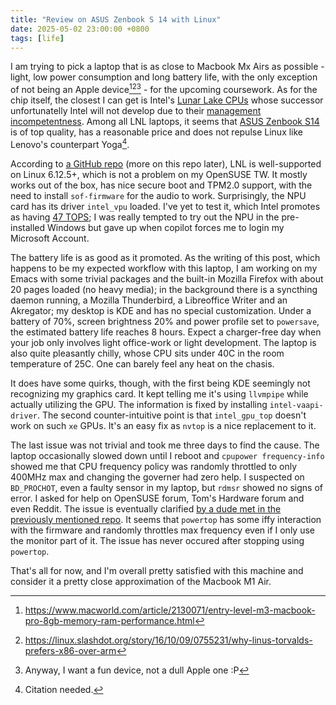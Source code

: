 ```yaml
---
title: "Review on ASUS Zenbook S 14 with Linux"
date: 2025-05-02 23:00:00 +0800
tags: [life]
---
```


I am trying to pick a laptop that is as close to Macbook Mx Airs as possible - light, low power consumption and long battery life, with the only exception of not being an Apple device[^1][^2][^3] - for the upcoming coursework. As for the chip itself, the closest I can get is Intel's [Lunar Lake CPUs](https://www.pcworld.com/article/2463714/tested-intels-lunar-lake-wants-you-to-forget-snapdragon-ever-existed.html) whose successor unfortunatelly Intel will not develop due to their [management incompetentness](https://medium.com/@mingchikuo/inside-intels-lunar-lake-a-promise-that-became-a-problem-e91d872cee62). Among all LNL laptops, it seems that [ASUS Zenbook S14](https://www.notebookcheck.net/Asus-Zenbook-S-14-UX5406-laptop-review-Excellent-everyday-laptop-with-Intel-Lunar-Lake.892978.0.html) is of top quality, has a reasonable price and does not repulse Linux like Lenovo's counterpart Yoga[^4].

According to [a GitHub repo](https://github.com/dantmnf/zenbook-s14-linux) (more on this repo later), LNL is well-supported on Linux 6.12.5+, which is not a problem on my OpenSUSE TW. It mostly works out of the box, has nice secure boot and TPM2.0 support, with the need to install `sof-firmware` for the audio to work. Surprisingly, the NPU card has its driver `intel_vpu` loaded. I've yet to test it, which Intel promotes as having [47 TOPS](https://www.intel.com/content/www/us/en/products/sku/240957/intel-core-ultra-7-processor-258v-12m-cache-up-to-4-80-ghz/specifications.html); I was really tempted to try out the NPU in the pre-installed Windows but gave up when copilot forces me to login my Microsoft Account.

The battery life is as good as it promoted. As the writing of this post, which happens to be my expected workflow with this laptop, I am working on my Emacs with some trivial packages and the built-in Mozilla Firefox with about 20 pages loaded (no heavy media); in the background there is a syncthing daemon running, a Mozilla Thunderbird, a Libreoffice Writer and an Akregator; my desktop is KDE and has no special customization. Under a battery of 70%, screen brightness 20% and power profile set to `powersave`, the estimated battery life reaches 8 hours. Expect a charger-free day when your job only involves light office-work or light development. The laptop is also quite pleasantly chilly, whose CPU sits under 40C in the room temperature of 25C. One can barely feel any heat on the chasis.

It does have some quirks, though, with the first being KDE seemingly not recognizing my graphics card. It kept telling me it's using `llvmpipe` while actually utilizing the GPU. The information is fixed by installing `intel-vaapi-driver`. The second counter-intuitive point is that `intel_gpu_top` doesn't work on such `xe` GPUs. It's an easy fix as `nvtop` is a nice replacement to it.

The last issue was not trivial and took me three days to find the cause. The laptop occasionally slowed down until I reboot and `cpupower frequency-info` showed me that CPU frequency policy was randomly throttled to only 400MHz max and changing the governer had zero help. I suspected on `BD_PROCHOT`, even a faulty sensor in my laptop, but `rdmsr` showed no signs of error. I asked for help on OpenSUSE forum, Tom's Hardware forum and even Reddit. The issue is eventually clarified [by a dude met in the previously mentioned repo](https://github.com/dantmnf/zenbook-s14-linux/issues/11#issuecomment-2846600130). It seems that `powertop` has some iffy interaction with the firmware and randomly throttles max frequency even if I only use the monitor part of it. The issue has never occured after stopping using `powertop`.

That's all for now, and I'm overall pretty satisfied with this machine and consider it a pretty close approximation of the Macbook M1 Air.

[^1]: https://www.macworld.com/article/2130071/entry-level-m3-macbook-pro-8gb-memory-ram-performance.html
[^2]: https://linux.slashdot.org/story/16/10/09/0755231/why-linus-torvalds-prefers-x86-over-arm
[^3]: Anyway, I want a fun device, not a dull Apple one :P
[^4]: Citation needed.
